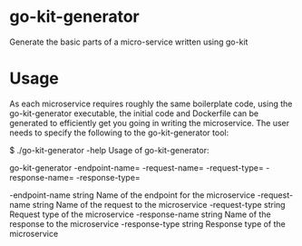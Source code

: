 # go-kit-generator
Generate the basic parts of a micro-service written using go-kit

# Usage
As each microservice requires roughly the same boilerplate code, using the go-kit-generator executable, the initial code and Dockerfile can be generated to efficiently get you going in writing the microservice. The user needs to specify the following to the go-kit-generator tool:

$ ./go-kit-generator -help
Usage of go-kit-generator:

  go-kit-generator -endpoint-name=<endpoint-name> -request-name=<request-name> -request-type=<request-type> -response-name=<response-name> -response-type=<response-type>

  -endpoint-name string
        Name of the endpoint for the microservice
  -request-name string
        Name of the request to the microservice
  -request-type string
        Request type of the microservice
  -response-name string
        Name of the response to the microservice
  -response-type string
        Response type of the microservice
